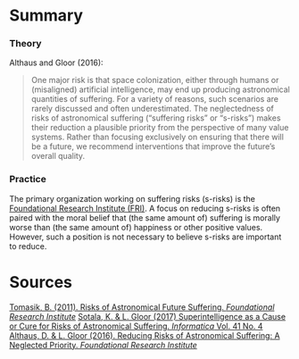 <!-- TITLE: S Risks -->
<!-- SUBTITLE: A quick summary of Suffering Risks -->

# Summary
### Theory
Althaus and Gloor (2016): 
> One major risk is that space colonization, either through humans or (misaligned) artificial intelligence, may end up producing astronomical quantities of suffering. For a variety of reasons, such scenarios are rarely discussed and often underestimated. The neglectedness of risks of astronomical suffering (“suffering risks” or “s-risks”) makes their reduction a plausible priority from the perspective of many value systems. Rather than focusing exclusively on ensuring that there will be a future, we recommend interventions that improve the future’s overall quality.

### Practice

The primary organization working on suffering risks (s-risks) is the [Foundational Research Institute (FRI)](https://foundational-research.org/). A focus on reducing s-risks is often paired with the moral belief that (the same amount of) suffering is morally worse than (the same amount of) happiness or other positive values. However, such a position is not necessary to believe s-risks are important to reduce. 

# Sources
[Tomasik, B. (2011). Risks of Astronomical Future Suffering. *Foundational Research Institute*](https://foundational-research.org/risks-of-astronomical-future-suffering/)
[Sotala, K. & L. Gloor (2017) Superintelligence as a Cause or Cure for Risks of Astronomical Suffering. *Informatica* Vol. 41 No. 4](https://foundational-research.org/superintelligence-cause-cure-risks-astronomical-suffering/)
[Althaus, D. & L. Gloor (2016). Reducing Risks of Astronomical Suffering: A Neglected Priority. *Foundational Research Institute*](https://foundational-research.org/reducing-risks-of-astronomical-suffering-a-neglected-priority/)